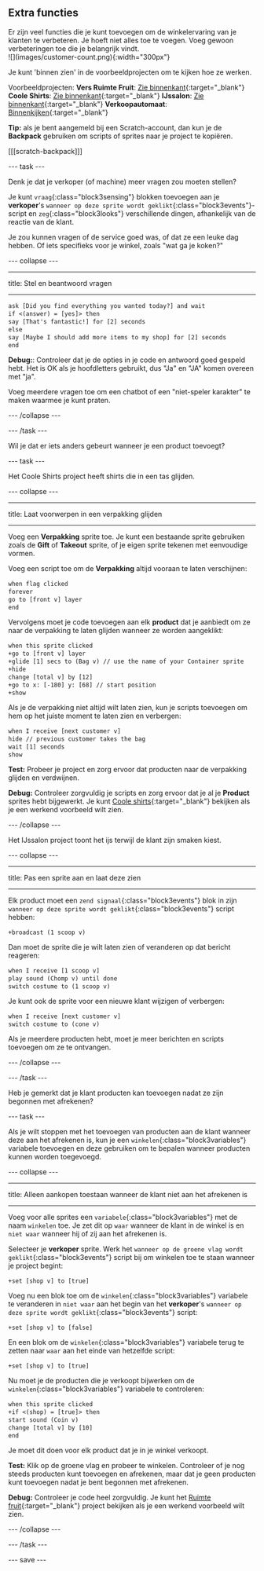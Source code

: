 ## Extra functies

<div style="display: flex; flex-wrap: wrap">
<div style="flex-basis: 200px; flex-grow: 1; margin-right: 15px;">
Er zijn veel functies die je kunt toevoegen om de winkelervaring van je klanten te verbeteren. Je hoeft niet alles toe te voegen. Voeg gewoon verbeteringen toe die je belangrijk vindt.

</div>
<div>
![](images/customer-count.png){:width="300px"}
</div>
</div>

Je kunt 'binnen zien' in de voorbeeldprojecten om te kijken hoe ze werken.

Voorbeeldprojecten: **Vers Ruimte Fruit**: [Zie binnenkant](https://scratch.mit.edu/projects/528696418/editor){:target="_blank"}
**Coole Shirts**: [Zie binnenkant](https://scratch.mit.edu/projects/528697069/editor){:target="_blank"}
**IJssalon**: [Zie binnenkant](https://scratch.mit.edu/projects/525972748/editor){:target="_blank"}
**Verkoopautomaat**: [Binnenkijken](https://scratch.mit.edu/projects/526051796/editor){:target="_blank"}

**Tip:** als je bent aangemeld bij een Scratch-account, dan kun je de **Backpack** gebruiken om scripts of sprites naar je project te kopiëren.

[[[scratch-backpack]]]

--- task ---

Denk je dat je verkoper (of machine) meer vragen zou moeten stellen?

Je kunt `vraag`{:class="block3sensing"} blokken toevoegen aan je **verkoper**'s `wanneer op deze sprite wordt geklikt`{:class="block3events"}-script en `zeg`{:class="block3looks"} verschillende dingen, afhankelijk van de reactie van de klant.

Je zou kunnen vragen of de service goed was, of dat ze een leuke dag hebben. Of iets specifieks voor je winkel, zoals "wat ga je koken?"

--- collapse ---

---

title: Stel en beantwoord vragen

---

```blocks3
ask [Did you find everything you wanted today?] and wait
if <(answer) = [yes]> then
say [That's fantastic!] for [2] seconds
else
say [Maybe I should add more items to my shop] for [2] seconds
end
```

**Debug:**: Controleer dat je de opties in je code en antwoord goed gespeld hebt. Het is OK als je hoofdletters gebruikt, dus "Ja" en "JA" komen overeen met "ja".

Voeg meerdere vragen toe om een chatbot of een "niet-speler karakter" te maken waarmee je kunt praten.

--- /collapse ---

--- /task ---

Wil je dat er iets anders gebeurt wanneer je een product toevoegt?

--- task ---

Het Coole Shirts project heeft shirts die in een tas glijden.

--- collapse ---

---

title: Laat voorwerpen in een verpakking glijden

---

Voeg een **Verpakking** sprite toe. Je kunt een bestaande sprite gebruiken zoals de **Gift** of **Takeout** sprite, of je eigen sprite tekenen met eenvoudige vormen.

Voeg een script toe om de **Verpakking** altijd vooraan te laten verschijnen:

```blocks3
when flag clicked
forever
go to [front v] layer
end
```

Vervolgens moet je code toevoegen aan elk **product** dat je aanbiedt om ze naar de verpakking te laten glijden wanneer ze worden aangeklikt:

```blocks3
when this sprite clicked
+go to [front v] layer
+glide [1] secs to (Bag v) // use the name of your Container sprite
+hide
change [total v] by [12]
+go to x: [-180] y: [68] // start position
+show
```

Als je de verpakking niet altijd wilt laten zien, kun je scripts toevoegen om hem op het juiste moment te laten zien en verbergen:

```blocks3
when I receive [next customer v]
hide // previous customer takes the bag
wait [1] seconds
show
```

**Test:** Probeer je project en zorg ervoor dat producten naar de verpakking glijden en verdwijnen.

**Debug:** Controleer zorgvuldig je scripts en zorg ervoor dat je al je **Product** sprites hebt bijgewerkt. Je kunt [Coole shirts](https://scratch.mit.edu/projects/528697069/editor){:target="_blank"} bekijken als je een werkend voorbeeld wilt zien.

--- /collapse ---

Het IJssalon project toont het ijs terwijl de klant zijn smaken kiest.

--- collapse ---

---

title: Pas een sprite aan en laat deze zien

---

Elk product moet een `zend signaal`{:class="block3events"} blok in zijn `wanneer op deze sprite wordt geklikt`{:class="block3events"} script hebben:

```blocks3
+broadcast (1 scoop v)
```

Dan moet de sprite die je wilt laten zien of veranderen op dat bericht reageren:

```blocks3
when I receive [1 scoop v]
play sound (Chomp v) until done
switch costume to (1 scoop v)
```

Je kunt ook de sprite voor een nieuwe klant wijzigen of verbergen:

```blocks3
when I receive [next customer v]
switch costume to (cone v)
```

Als je meerdere producten hebt, moet je meer berichten en scripts toevoegen om ze te ontvangen.

--- /collapse ---

--- /task ---

Heb je gemerkt dat je klant producten kan toevoegen nadat ze zijn begonnen met afrekenen?

--- task ---

Als je wilt stoppen met het toevoegen van producten aan de klant wanneer deze aan het afrekenen is, kun je een `winkelen`{:class="block3variables"} variabele toevoegen en deze gebruiken om te bepalen wanneer producten kunnen worden toegevoegd.

--- collapse ---

---
title: Alleen aankopen toestaan wanneer de klant niet aan het afrekenen is

---

Voeg voor alle sprites een `variabele`{:class="block3variables"} met de naam `winkelen` toe. Je zet dit op `waar` wanneer de klant in de winkel is en `niet waar` wanneer hij of zij aan het afrekenen is.

Selecteer je **verkoper** sprite. Werk het `wanneer op de groene vlag wordt geklikt`{:class="block3events"} script bij om winkelen toe te staan wanneer je project begint:

```blocks3
+set [shop v] to [true]
```

Voeg nu een blok toe om de `winkelen`{:class="block3variables"} variabele te veranderen in `niet waar` aan het begin van het **verkoper**'s `wanneer op deze sprite wordt geklikt`{:class="block3events"} script:

```blocks3 
+set [shop v] to [false]
```

En een blok om de `winkelen`{:class="block3variables"} variabele terug te zetten naar `waar` aan het einde van hetzelfde script:

```blocks3 
+set [shop v] to [true]
```

Nu moet je de producten die je verkoopt bijwerken om de `winkelen`{:class="block3variables"} variabele te controleren:

```blocks3
when this sprite clicked
+if <(shop) = [true]> then
start sound (Coin v)
change [total v] by [10]
end
```

Je moet dit doen voor elk product dat je in je winkel verkoopt.

**Test:** Klik op de groene vlag en probeer te winkelen. Controleer of je nog steeds producten kunt toevoegen en afrekenen, maar dat je geen producten kunt toevoegen nadat je bent begonnen met afrekenen.

**Debug:** Controleer je code heel zorgvuldig. Je kunt het [Ruimte fruit](https://scratch.mit.edu/projects/528696418/editor){:target="_blank"} project bekijken als je een werkend voorbeeld wilt zien.

--- /collapse ---

--- /task ---

--- save ---

